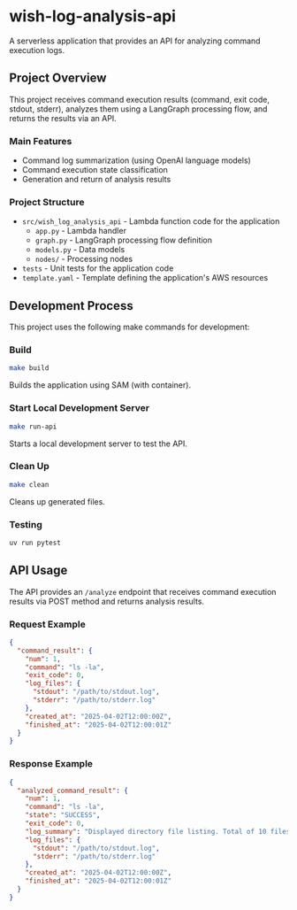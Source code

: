 # wish-log-analysis-api

A serverless application that provides an API for analyzing command execution logs.

## Project Overview

This project receives command execution results (command, exit code, stdout, stderr), analyzes them using a LangGraph processing flow, and returns the results via an API.

### Main Features

- Command log summarization (using OpenAI language models)
- Command execution state classification
- Generation and return of analysis results

### Project Structure

- `src/wish_log_analysis_api` - Lambda function code for the application
  - `app.py` - Lambda handler
  - `graph.py` - LangGraph processing flow definition
  - `models.py` - Data models
  - `nodes/` - Processing nodes
- `tests` - Unit tests for the application code
- `template.yaml` - Template defining the application's AWS resources

## Development Process

This project uses the following make commands for development:

### Build

```bash
make build
```

Builds the application using SAM (with container).

### Start Local Development Server

```bash
make run-api
```

Starts a local development server to test the API.

### Clean Up

```bash
make clean
```

Cleans up generated files.

### Testing

```bash
uv run pytest
```

## API Usage

The API provides an `/analyze` endpoint that receives command execution results via POST method and returns analysis results.

### Request Example

```json
{
  "command_result": {
    "num": 1,
    "command": "ls -la",
    "exit_code": 0,
    "log_files": {
      "stdout": "/path/to/stdout.log",
      "stderr": "/path/to/stderr.log"
    },
    "created_at": "2025-04-02T12:00:00Z",
    "finished_at": "2025-04-02T12:00:01Z"
  }
}
```

### Response Example

```json
{
  "analyzed_command_result": {
    "num": 1,
    "command": "ls -la",
    "state": "SUCCESS",
    "exit_code": 0,
    "log_summary": "Displayed directory file listing. Total of 10 files exist and all were displayed successfully.",
    "log_files": {
      "stdout": "/path/to/stdout.log",
      "stderr": "/path/to/stderr.log"
    },
    "created_at": "2025-04-02T12:00:00Z",
    "finished_at": "2025-04-02T12:00:01Z"
  }
}
```
